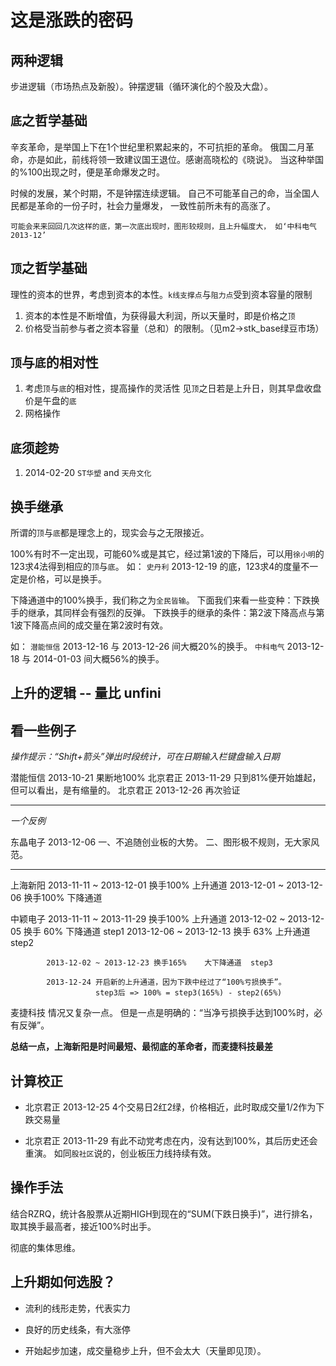 # 这是涨跌的密码

## 两种逻辑

  步进逻辑（市场热点及新股）。钟摆逻辑（循环演化的个股及大盘）。

## `底`之哲学基础

  辛亥革命，是举国上下在1个世纪里积累起来的，不可抗拒的革命。
  俄国二月革命，亦是如此，前线将领一致建议国王退位。感谢高晓松的《晓说》。
  当这种举国的%100出现之时，便是革命爆发之时。

  时候的发展，某个时期，不是钟摆连续逻辑。
  自己不可能革自己的命，当全国人民都是革命的一份子时，社会力量爆发，
  一致性前所未有的高涨了。

  `可能会来来回回几次这样的底，第一次底出现时，图形较规则，且上升幅度大，
  如‘中科电气2013-12’`

## `顶`之哲学基础

  理性的资本的世界，考虑到资本的本性。`k线支撑点`与`阻力点`受到资本容量的限制

  1. 资本的本性是不断增值，为获得最大利润，所以天量时，即是价格之`顶`
  2. 价格受当前参与者之资本容量（总和）的限制。（见m2->stk_base绿豆市场）

## `顶`与`底`的相对性

  1. 考虑`顶`与`底`的相对性，提高操作的灵活性
     见`顶`之日若是上升日，则其早盘收盘价是午盘的`底`
  2. 网格操作

## `底`须趁`势`

  1.  2014-02-20 `ST华塑` and `天舟文化`

## 换手继承

  所谓的`顶`与`底`都是理念上的，现实会与之无限接近。

  100%有时不一定出现，可能60%或是其它，经过第1波的下降后，可以用`徐小明`的
  123求4法得到相应的`顶`与`底`。
  如：
  `史丹利`  2013-12-19 的底，123求4的度量不一定是价格，可以是换手。

  下降通道中的100%换手，我们称之为`全民皆输`。
  下面我们来看一些变种：下跌换手的继承，其同样会有强烈的反弹。
  下跌换手的继承的条件：第2波下降高点与第1波下降高点间的成交量在第2波时有效。

  如：
  `潜能恒信` 2013-12-16 与 2013-12-26 间大概20%的换手。
  `中科电气` 2013-12-18 与 2014-01-03 间大概56%的换手。

## 上升的逻辑 -- 量比 unfini


## 看一些例子 

 *操作提示：“Shift+箭头”弹出时段统计，可在日期输入栏键盘输入日期*

  潜能恒信  2013-10-21  果断地100% 
  北京君正  2013-11-29  只到81%便开始雄起，但可以看出，是有缩量的。
  北京君正  2013-12-26  再次验证

  --------------------------------------------------------------

 *一个反例*

  东晶电子  2013-12-06
            一、不追随创业板的大势。
            二、图形极不规则，无大家风范。

  --------------------------------------------------------------

  上海新阳  2013-11-11 ~ 2013-12-01 换手100%    上升通道
            2013-12-01 ~ 2013-12-06 换手100%    下降通道

  中颖电子  2013-11-11 ~ 2013-11-29 换手100%    上升通道
            2013-12-02 ~ 2013-12-05 换手 60%    下降通道    step1
            2013-12-06 ~ 2013-12-13 换手 63%    上升通道    step2

            2013-12-02 ~ 2013-12-23 换手165%    大下降通道  step3

            2013-12-24 开启新的上升通道，因为下跌中经过了“100%亏损换手”。
                       step3后 => 100% = step3(165%) - step2(65%)

  麦捷科技  情况又复杂一点。
            但是一点是明确的：“当净亏损换手达到100%时，必有反弹”。

  **总结一点，上海新阳是时间最短、最彻底的革命者，而麦捷科技最差**

## 计算校正

  * 北京君正 2013-12-25 
    4个交易日2红2绿，价格相近，此时取成交量1/2作为下跌交易量

  * 北京君正 2013-11-29 
    有此不动党考虑在内，没有达到100%，其后历史还会重演。
    如同`股社区`说的，创业板压力线持续有效。

## 操作手法

  结合RZRQ，统计各股票从近期HIGH到现在的“SUM(下跌日换手)”，进行排名，
  取其换手最高者，接近100%时出手。

  彻底的集体思维。

## 上升期如何选股？

  * 流利的线形走势，代表实力

  * 良好的历史线条，有大涨停

  * 开始起步加速，成交量稳步上升，但不会太大（天量即见顶）。


